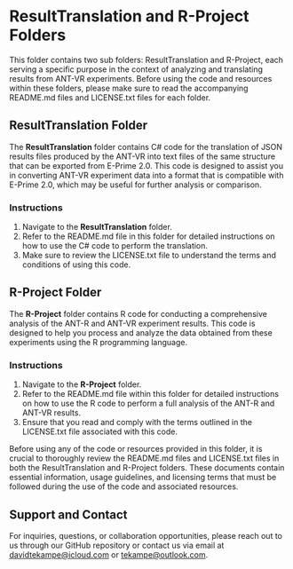 # ResultTranslation and R-Project Folders

This folder contains two sub folders: ResultTranslation and R-Project, each serving a specific purpose in the context of analyzing and translating results from ANT-VR experiments. Before using the code and resources within these folders, please make sure to read the accompanying README.md files and LICENSE.txt files for each folder.

## ResultTranslation Folder

The **ResultTranslation** folder contains C# code for the translation of JSON results files produced by the ANT-VR into text files of the same structure that can be exported from E-Prime 2.0. This code is designed to assist you in converting ANT-VR experiment data into a format that is compatible with E-Prime 2.0, which may be useful for further analysis or comparison.

### Instructions
1. Navigate to the **ResultTranslation** folder.
2. Refer to the README.md file in this folder for detailed instructions on how to use the C# code to perform the translation.
3. Make sure to review the LICENSE.txt file to understand the terms and conditions of using this code.

## R-Project Folder

The **R-Project** folder contains R code for conducting a comprehensive analysis of the ANT-R and ANT-VR experiment results. This code is designed to help you process and analyze the data obtained from these experiments using the R programming language.

### Instructions
1. Navigate to the **R-Project** folder.
2. Refer to the README.md file within this folder for detailed instructions on how to use the R code to perform a full analysis of the ANT-R and ANT-VR results.
3. Ensure that you read and comply with the terms outlined in the LICENSE.txt file associated with this code.

Before using any of the code or resources provided in this folder, it is crucial to thoroughly review the README.md files and LICENSE.txt files in both the ResultTranslation and R-Project folders.
These documents contain essential information, usage guidelines, and licensing terms that must be followed during the use of the code and associated resources.

## Support and Contact
For inquiries, questions, or collaboration opportunities, please reach out to us through our GitHub repository or contact us via email at [davidtekampe@icloud.com](mailto:davidtekampe@icloud.com) or [tekampe@outlook.com](mailto:tekampe@outlook.com).
